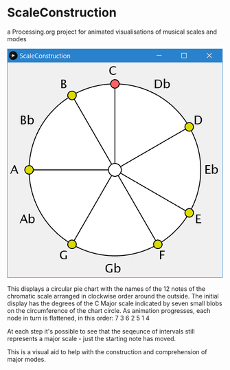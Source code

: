 # ScaleConstruction

a Processing.org project for animated visualisations of  musical scales and modes

![Initial Appearance](https://github.com/B-P-THOMAS/ScaleConstruction/blob/master/Snap01.png)

This displays a circular pie chart with the names of the 12 notes of the chromatic scale arranged in clockwise order around the outside.
The initial display has the degrees of the C Major scale indicated by seven small blobs on the circumference of the chart circle. 
As animation progresses, each node in turn is flattened, in this order: 7 3 6 2 5 1 4

At each step it's possible to see that the seqeunce of intervals still represents a major scale - just the starting note has moved.

This is a visual aid to help with the construction and comprehension of major modes.
